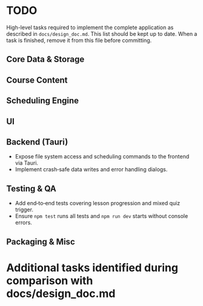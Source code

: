 # TODO

High-level tasks required to implement the complete application as described in `docs/design_doc.md`.
This list should be kept up to date.  When a task is finished, remove it from this
file before committing.

## Core Data & Storage


## Course Content

## Scheduling Engine


## UI


## Backend (Tauri)
- Expose file system access and scheduling commands to the frontend via Tauri.
- Implement crash‑safe data writes and error handling dialogs.

## Testing & QA
- Add end‑to‑end tests covering lesson progression and mixed quiz trigger.
- Ensure `npm test` runs all tests and `npm run dev` starts without console errors.

## Packaging & Misc

# Additional tasks identified during comparison with docs/design_doc.md
